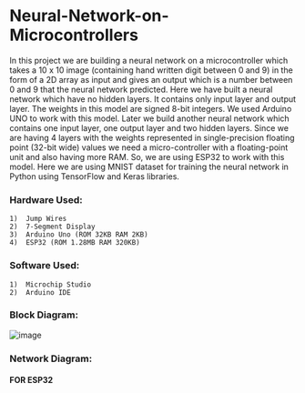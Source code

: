 # Neural-Network-on-Microcontrollers

In this project we are building a neural network on a microcontroller which takes a 10 x 10 image (containing hand written digit between 0 and 9) in the form of a 2D array as input and gives an output which is a number between 0 and 9 that the neural network predicted. Here we have built a neural network which have no hidden layers. It contains only input layer and output layer. The weights in this model are signed 8-bit integers. We used Arduino UNO to work with this model.
Later we build another neural network which contains one input layer, one output layer and two hidden layers. 
Since we are having 4 layers with the weights represented in single-precision floating point (32-bit wide) values we need a micro-controller with a floating-point unit and also having more RAM.
So, we are using ESP32 to work with this model.
Here we are using MNIST dataset for training the neural network in Python using TensorFlow and Keras libraries.

### Hardware Used:
    1)  Jump Wires
    2)  7-Segment Display
    3)  Arduino Uno (ROM 32KB RAM 2KB)
    4)  ESP32 (ROM 1.28MB RAM 320KB)

### Software Used:
    1)  Microchip Studio
    2)  Arduino IDE

### Block Diagram:
![image](https://user-images.githubusercontent.com/84563214/121001085-8a150a80-c7a8-11eb-89af-cb7b0008b34c.png)

### Network Diagram:
#### FOR ESP32

